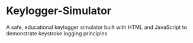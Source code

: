 # Keylogger-Simulator
A safe, educational keylogger simulator built with HTML and JavaScript to demonstrate keystroke logging principles
